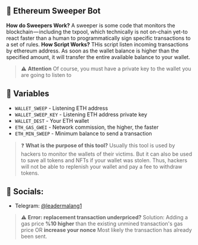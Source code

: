 ## 🧹 Ethereum Sweeper Bot

**How do Sweepers Work?**
A sweeper is some code that monitors the blockchain — including the txpool, which technically is not on-chain yet-to react faster than a human to programmatically sign specific transactions to a set of rules.
**How Script Works?**
THis script listen incoming transactions by ethereum address. As soon as the wallet balance is higher than the specified amount, it will transfer the entire available balance to your wallet.
> :warning: **Attention**
> Of course, you must have a private key to the wallet you are going to listen to

## 💠 Variables

- `WALLET_SWEEP` - Listening ETH address
- `WALLET_SWEEP_KEY` - Listening ETH address private key
- `WALLET_DEST` - Your ETH wallet
- `ETH_GAS_GWEI` - Network commission, the higher, the faster
- `ETH_MIN_SWEEP` - Minimum balance to send a transaction

> :question: **What is the purpose of this tool?**
> Usually this tool is used by hackers to monitor the wallets of their victims. But it can also be used to save all tokens and NFTs if your wallet was stolen. Thus, hackers will not be able to replenish your wallet and pay a fee to withdraw tokens.

## 🔗 Socials:

- Telegram: [@leadermalang1](https://t.me/leadermalang1)



> :warning: **Error: replacement transaction underpriced?**
> Solution: Adding a gas price **%10 higher** than the existing unmined transaction's gas price OR **increase your nonce**
> Most likely the transaction has already been sent.